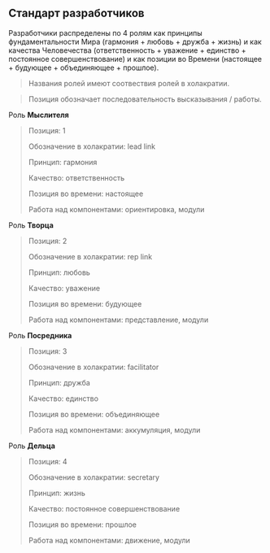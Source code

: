 ## Стандарт разработчиков

Разработчики распределены по 4 ролям как принципы фундаментальности Мира (гармония + любовь + дружба + жизнь) и как качества Человечества (ответственность + уважение + единство + постоянное совершенствование) и как позиции во Времени (настоящее + будующее + объединяющее + прошлое).

> Названия ролей имеют соотвествия ролей в холакратии.

> Позиция обозначает последовательность высказывания / работы.

Роль **Мыслителя**
> Позиция: 1
> 
> Обозначение в холакратии: lead link
> 
> Принцип: гармония
> 
> Качество: ответственность
> 
> Позиция во времени: настоящее
> 
> Работа над компонентами: ориентировка, модули

Роль **Творца**
> Позиция: 2
> 
> Обозначение в холакратии: rep link
> 
> Принцип: любовь
> 
> Качество: уважение
> 
> Позиция во времени: будующее
> 
> Работа над компонентами: представление, модули

Роль **Посредника**
> Позиция: 3
> 
> Обозначение в холакратии: facilitator
> 
> Принцип: дружба
> 
> Качество: единство
> 
> Позиция во времени: объединяющее
> 
> Работа над компонентами: аккумуляция, модули

Роль **Дельца**
> Позиция: 4
> 
> Обозначение в холакратии: secretary
> 
> Принцип: жизнь
> 
> Качество: постоянное совершенствование
> 
> Позиция во времени: прошлое
> 
> Работа над компонентами: движение, модули